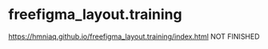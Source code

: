 # freefigma_layout.training
https://hmniaq.github.io/freefigma_layout.training/index.html
NOT FINISHED
